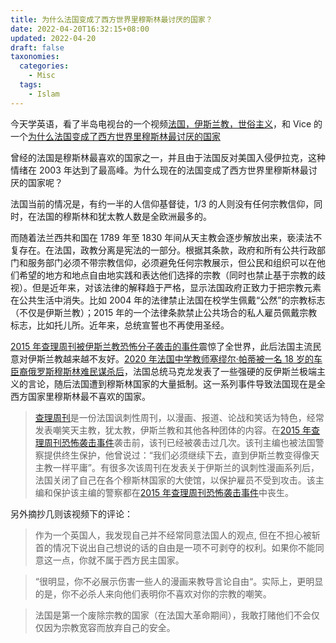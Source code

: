 ```yaml
---
title: 为什么法国变成了西方世界里穆斯林最讨厌的国家？
date: 2022-04-20T16:32:15+08:00
updated: 2022-04-20
draft: false
taxonomies:
  categories:
    - Misc
  tags:
    - Islam
---
```


今天学英语，看了半岛电视台的一个视频[法国，伊斯兰教，世俗主义](https://www.youtube.com/watch?v=fQJUaYQN4os)，和 Vice 的一个[为什么法国变成了西方世界里穆斯林最讨厌的国家](https://www.youtube.com/watch?v=d_l0n_kc_Fc)

曾经的法国是穆斯林最喜欢的国家之一，并且由于法国反对美国入侵伊拉克，这种情绪在 2003 年达到了最高峰。为什么现在的法国变成了西方世界里穆斯林最讨厌的国家呢？

<!-- more -->

法国当前的情况是，有约一半的人信仰基督徒，1/3 的人则没有任何宗教信仰，同时，在法国的穆斯林和犹太教人数是全欧洲最多的。

而随着法兰西共和国在 1789 年至 1830 年间从天主教会逐步解放出来，亵渎法不复存在。在法国，政教分离是宪法的一部分。根据其条款，政府和所有公共行政部门和服务部门必须不带宗教信仰，必须避免任何宗教展示，但公民和组织可以在他们希望的地方和地点自由地实践和表达他们选择的宗教（同时也禁止基于宗教的歧视）。但是近年来，对该法律的解释趋于严格，显示法国政府正致力于把宗教元素在公共生活中消失。比如 2004 年的法律禁止法国在校学生佩戴“公然”的宗教标志（不仅是伊斯兰教）；2015 年的一个法律条款禁止公共场合的私人雇员佩戴宗教标志，比如托儿所。近年来，总统宣誓也不再使用圣经。

[2015 年查理周刊被伊斯兰教恐怖分子袭击的事件](https://en.wikipedia.org/wiki/Charlie_Hebdo_shooting)震惊了全世界，此后法国主流民意对伊斯兰教越来越不友好。[2020 年法国中学教师塞缪尔·帕蒂被一名 18 岁的车臣裔俄罗斯穆斯林难民谋杀后](https://en.wikipedia.org/wiki/Murder_of_Samuel_Paty)，法国总统马克龙发表了一些强硬的反伊斯兰极端主义的言论，随后法国遭到穆斯林国家的大量抵制。这一系列事件导致法国现在是全西方国家里穆斯林最不喜欢的国家。

> [查理周刊](https://en.wikipedia.org/wiki/Charlie_Hebdo)是一份法国讽刺性周刊，以漫画、报道、论战和笑话为特色，经常发表嘲笑天主教，犹太教，伊斯兰教和其他各种团体的内容。在[2015 年查理周刊恐怖袭击事件](https://en.wikipedia.org/wiki/Charlie_Hebdo_shooting)袭击前，该刊已经被袭击过几次。该刊主编也被法国警察提供终生保护，他曾说过：“我们必须继续下去，直到伊斯兰教变得像天主教一样平庸”。有很多次该周刊在发表关于伊斯兰的讽刺性漫画系列后，法国关闭了自己在各个穆斯林国家的大使馆，以保护雇员不受到攻击。该主编和保护该主编的警察都在[2015 年查理周刊恐怖袭击事件](https://en.wikipedia.org/wiki/Charlie_Hebdo_shooting)中丧生。

另外摘抄几则该视频下的评论：

> 作为一个英国人，我发现自己并不经常同意法国人的观点, 但在不担心被斩首的情况下说出自己想说的话的自由是一项不可剥夺的权利。如果你不能同意这一点，你就不属于西方民主国家。

> “很明显，你不必展示伤害一些人的漫画来教导言论自由“。实际上，更明显的是，你不必杀人来向他们表明你不喜欢对你的宗教的嘲笑。

> 法国是第一个废除宗教的国家（在法国大革命期间），我敢打赌他们不会仅仅因为宗教宽容而放弃自己的安全。
